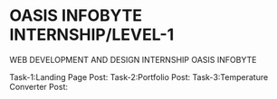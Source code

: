 # OASIS INFOBYTE INTERNSHIP/LEVEL-1
 WEB DEVELOPMENT AND DESIGN INTERNSHIP OASIS INFOBYTE

Task-1:Landing Page
Post:
Task-2:Portfolio
Post:
Task-3:Temperature Converter
Post:
